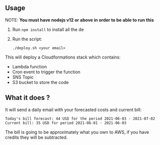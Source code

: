 ## Usage

NOTE: **You must have nodejs v12 or above in order to be able to run this**

1. Run `npm install` to install all the de

2. Run the script:
    ```
    ./deploy.sh <your email>
    ```


This will deploy a Cloudformations stack which contains:

- Lambda function
- Cron event to trigger the function
- SNS Topic
- S3 bucket to store the code

## What it does ?

It will send a daily email with your forecasted costs and current bill:

```
Today's bill forecast: 44 USD for the period 2021-06-03 - 2021-07-02
Current bill: 35 USD for period 2021-06-01 - 2021-06-03
```

The bill is going to be approximately what you own to AWS, 
if you have credits they will be subtracted. 